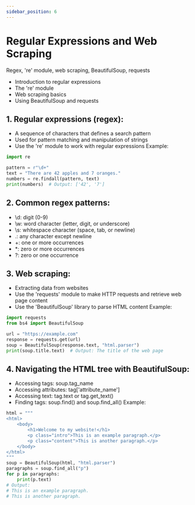 ```yaml
---
sidebar_position: 6
---
```


# Regular Expressions and Web Scraping

Regex, 're' module, web scraping, BeautifulSoup, requests

- Introduction to regular expressions
- The 're' module
- Web scraping basics
- Using BeautifulSoup and requests

## 1. Regular expressions (regex):

- A sequence of characters that defines a search pattern
- Used for pattern matching and manipulation of strings
- Use the 're' module to work with regular expressions
  Example:

```python
import re

pattern = r"\d+"
text = "There are 42 apples and 7 oranges."
numbers = re.findall(pattern, text)
print(numbers)  # Output: ['42', '7']
```

## 2. Common regex patterns:

- \d: digit (0-9)
- \w: word character (letter, digit, or underscore)
- \s: whitespace character (space, tab, or newline)
- .: any character except newline
- +: one or more occurrences
- \*: zero or more occurrences
- ?: zero or one occurrence

## 3. Web scraping:

- Extracting data from websites
- Use the 'requests' module to make HTTP requests and retrieve web page content
- Use the 'BeautifulSoup' library to parse HTML content
  Example:

```python
import requests
from bs4 import BeautifulSoup

url = "https://example.com"
response = requests.get(url)
soup = BeautifulSoup(response.text, "html.parser")
print(soup.title.text)  # Output: The title of the web page
```

## 4. Navigating the HTML tree with BeautifulSoup:

- Accessing tags: soup.tag_name
- Accessing attributes: tag['attribute_name']
- Accessing text: tag.text or tag.get_text()
- Finding tags: soup.find() and soup.find_all()
  Example:

```python
html = """
<html>
    <body>
        <h1>Welcome to my website!</h1>
        <p class="intro">This is an example paragraph.</p>
        <p class="content">This is another paragraph.</p>
    </body>
</html>
"""
soup = BeautifulSoup(html, "html.parser")
paragraphs = soup.find_all("p")
for p in paragraphs:
    print(p.text)
# Output:
# This is an example paragraph.
# This is another paragraph.
```
